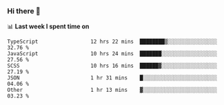 ### Hi there 👋

<!--
**DBvc/DBvc** is a ✨ _special_ ✨ repository because its `README.md` (this file) appears on your GitHub profile.

Here are some ideas to get you started:

- 🔭 I’m currently working on ...
- 🌱 I’m currently learning ...
- 👯 I’m looking to collaborate on ...
- 🤔 I’m looking for help with ...
- 💬 Ask me about ...
- 📫 How to reach me: ...
- 😄 Pronouns: ...
- ⚡ Fun fact: ...
-->

📊 **Last week I spent time on**
<!--START_SECTION:waka-->

```text
TypeScript                 12 hrs 22 mins  ████████▒░░░░░░░░░░░░░░░░   32.76 %
JavaScript                 10 hrs 24 mins  ███████░░░░░░░░░░░░░░░░░░   27.56 %
SCSS                       10 hrs 16 mins  ██████▓░░░░░░░░░░░░░░░░░░   27.19 %
JSON                       1 hr 31 mins    █░░░░░░░░░░░░░░░░░░░░░░░░   04.06 %
Other                      1 hr 13 mins    ▓░░░░░░░░░░░░░░░░░░░░░░░░   03.23 %
```

<!--END_SECTION:waka-->
